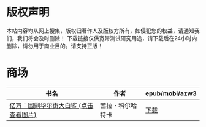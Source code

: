 # 版权声明

本站内容均从网上搜集，版权归著作人及版权方所有，如侵犯您的权益，请通知我们，我们将会及时删除！ 下载链接仅供宽带测试研究用途，请下载后在24小时内删除，请勿用于商业目的。请支持正版！

# 商场

| 书名 | 作者 | epub/mobi/azw3 |
| --- | --- | --- |
| [亿万：围剿华尔街大白鲨 (点击查看图片)](https://www.dushupai.com/attachment/2024/06/04/ec74e01b0d3c9384.jpg) | 茜拉・科尔哈特卡 | [下载](https://url89.ctfile.com/f/31084289-1357020631-09dbb2?p=8866) |
